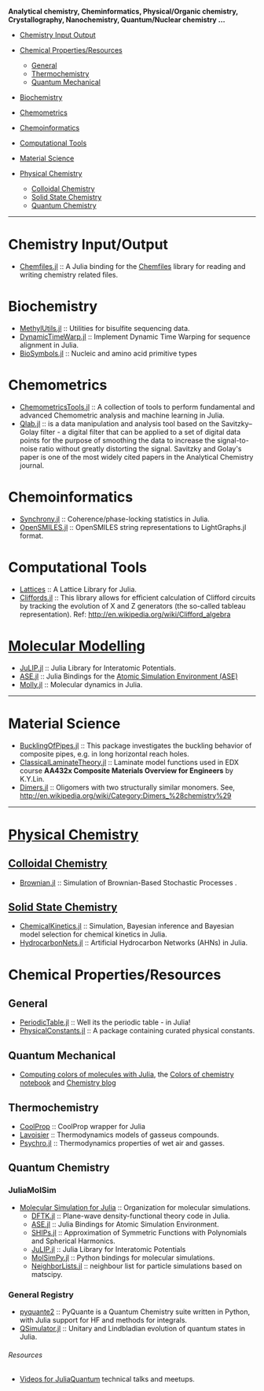 **Analytical chemistry, Cheminformatics, Physical/Organic chemistry, Crystallography, Nanochemistry, Quantum/Nuclear chemistry ...**

+ [Chemistry Input Output](#Chemistry-Input-Output)
+ [Chemical Properties/Resources](#Chemical-Properties/Resources)
   + [General](#General)
   + [Thermochemistry](#Thermochemistry)
   + [Quantum Mechanical](#Quantum-Mechanical)
   
   
+ [Biochemistry](#Biochemistry)
+ [Chemometrics](#Chemometrics)
+ [Chemoinformatics](#Chemoinformatics)
+ [Computational Tools](#Computational-Tools)
+ [Material Science](#material-science)
+ [Physical Chemistry](#physical-chemistry)
   + [Colloidal Chemistry](#colloidal-chemistry)
   + [Solid State Chemistry](#solid-state-chemistry)
   + [Quantum Chemistry](#quantum-chemistry)
----


# Chemistry Input/Output
+ [Chemfiles.jl](https://github.com/chemfiles/Chemfiles.jl) :: A Julia binding for the [Chemfiles](https://github.com/chemfiles/chemfiles) library for reading and writing chemistry related files.

# Biochemistry
+ [MethylUtils.jl](https://github.com/nw11/MethylUtils.jl) :: Utilities for bisulfite sequencing data.
+ [DynamicTimeWarp.jl](https://github.com/joefowler/DynamicTimeWarp.jl) :: Implement Dynamic Time Warping for sequence alignment in Julia.
+ [BioSymbols.jl](https://github.com/BioJulia/BioSymbols.jl) :: Nucleic and amino acid primitive types 

# Chemometrics 
+ [ChemometricsTools.jl](https://github.com/caseykneale/ChemometricsTools.jl) :: A collection of tools to perform fundamental and advanced Chemometric analysis and machine learning in Julia.
+ [Qlab.jl](https://github.com/blakejohnson/Qlab.jl) :: is a data manipulation and analysis tool based on the Savitzky–Golay filter - a digital filter that can be applied to a set of digital data points for the purpose of smoothing the data to increase the signal-to-noise ratio without greatly distorting the signal. Savitzky and Golay's paper is one of the most widely cited papers in the Analytical Chemistry journal.

# Chemoinformatics
+ [Synchrony.jl](https://github.com/simonster/Synchrony.jl) :: Coherence/phase-locking statistics in Julia.
+ [OpenSMILES.jl](https://github.com/caseykneale/OpenSMILES.jl) :: OpenSMILES string representations to LightGraphs.jl format.

# Computational Tools
+ [Lattices](https://github.com/JuliaPhysics/Lattices.jl) :: A Lattice Library for Julia.
 + [Cliffords.jl](https://github.com/BBN-Q/Cliffords.jl) :: This library allows for efficient calculation of Clifford circuits by tracking the evolution of X and Z generators (the so-called tableau representation). Ref: http://en.wikipedia.org/wiki/Clifford_algebra

# [Molecular Modelling](https://en.wikipedia.org/wiki/Category:Molecular_modelling)
+ [JuLIP.jl](https://github.com/JuliaMolSim/JuLIP.jl) :: Julia Library for Interatomic Potentials.
+ [ASE.jl](https://github.com/JuliaMolSim/ASE.jl) :: Julia Bindings for the [Atomic Simulation Environment (ASE)](https://wiki.fysik.dtu.dk/ase)
+ [Molly.jl](https://github.com/jgreener64/Molly.jl) :: Molecular dynamics in Julia.

----

# Material Science
+ [BucklingOfPipes.jl](https://github.com/goedman/BucklingOfPipes.jl) :: This package investigates the buckling behavior of composite pipes, e.g. in long horizontal reach holes.
+ [ClassicalLaminateTheory.jl](https://github.com/goedman/ClassicalLaminateTheory.jl) :: Laminate model functions used in EDX course __AA432x Composite Materials Overview for Engineers__ by K.Y.Lin.
+ [Dimers.jl](https://github.com/sswatson/Dimers.jl) :: Oligomers with two structurally similar monomers. See, http://en.wikipedia.org/wiki/Category:Dimers_%28chemistry%29

----

# [Physical Chemistry](https://en.wikipedia.org/wiki/Category:Physical_chemistry)

## [Colloidal Chemistry](#https://en.wikipedia.org/wiki/Category:Colloidal_chemistry)
+ [Brownian.jl](https://github.com/UniversityofWarwick/Brownian.jl) :: Simulation of Brownian-Based Stochastic Processes .

## [Solid State Chemistry](https://en.wikipedia.org/wiki/Solid-state_chemistry)
+ [ChemicalKinetics.jl](https://github.com/scidom/ChemicalKinetics.jl) :: Simulation, Bayesian inference and Bayesian model selection for chemical kinetics in Julia.
+ [HydrocarbonNets.jl](https://github.com/Ismael-VC/HydrocarbonNets.jl) :: Artificial Hydrocarbon Networks (AHNs) in Julia.

# Chemical Properties/Resources
## General
+ [PeriodicTable.jl](https://github.com/JuliaPhysics/PeriodicTable.jl) :: Well its the periodic table - in Julia!
+ [PhysicalConstants.jl](https://github.com/JuliaPhysics/PhysicalConstants.jl) :: A package containing curated physical constants.

## Quantum Mechanical
+ [Computing colors of molecules with Julia](https://github.com/jiahao/ijulia-notebooks), the [Colors of chemistry notebook](http://jiahao.github.io/julia-blog/2014/06/09/the-colors-of-chemistry.html) and [Chemistry blog](http://jiahao.github.io/julia-blog/)

## Thermochemistry
+ [CoolProp](https://github.com/CoolProp/CoolProp.jl) :: CoolProp wrapper for Julia
+ [Lavoisier](https://github.com/longemen3000/lavoisier) :: Thermodynamics models of gasseus compounds.
+ [Psychro.jl](https://github.com/pjabardo/Psychro.jl) :: Thermodynamics properties of wet air and gasses.

## Quantum Chemistry 
 ### JuliaMolSim
 + [Molecular Simulation for Julia](https://github.com/JuliaMolSim) :: Organization for molecular simulations. 
      + [DFTK.jl](https://github.com/JuliaMolSim/DFTK.jl) :: Plane-wave density-functional theory code in Julia.
      + [ASE.jl](https://github.com/JuliaMolSim/ASE.jl) :: Julia Bindings for Atomic Simulation Environment. 
      + [SHIPs.jl](https://github.com/JuliaMolSim/SHIPs.jl) :: Approximation of Symmetric Functions with Polynomials and Spherical Harmonics.
      + [JuLIP.jl](https://github.com/JuliaMolSim/JuLIP.jl) :: Julia Library for Interatomic Potentials 
      + [MolSimPy.jl](https://github.com/JuliaMolSim/MolSimPy.jl) :: Python bindings for molecular simulations.
      + [NeighborLists.jl](https://github.com/JuliaMolSim/NeighborLists.jl) :: neighbour list for particle simulations based on matscipy.
 ### General Registry
 + [pyquante2](https://github.com/rpmuller/pyquante2/) :: PyQuante is a Quantum Chemistry suite written in Python, with Julia support for HF and methods for integrals. 
 + [QSimulator.jl](https://github.com/BBN-Q/QSimulator.jl) :: Unitary and Lindbladian evolution of quantum states in Julia.

###### Resources
+ [Videos for JuliaQuantum](https://www.youtube.com/channel/UCXeOiWjj3rcYUQqfgelTDWQ) technical talks and meetups.
